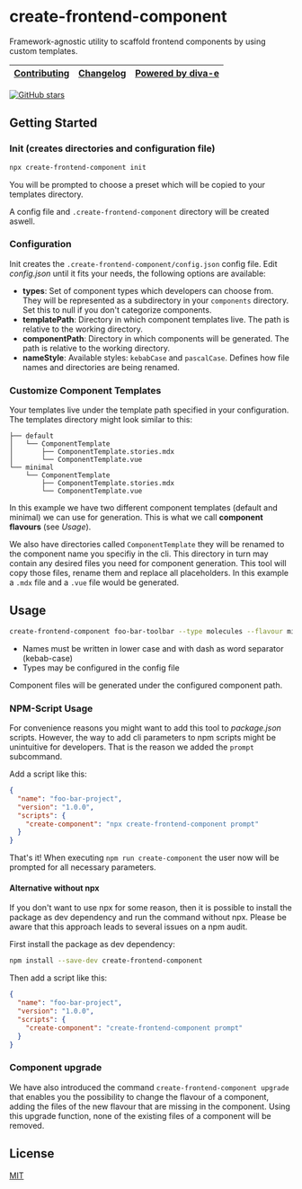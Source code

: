 
# create-frontend-component

Framework-agnostic utility to scaffold frontend components by using custom templates.

| [Contributing](/CONTRIBUTING.md) | [Changelog](/CHANGELOG.md) | [Powered by diva-e](https://www.diva-e.com)  |
|----------------------------------| --- |----------------------------------------------|

[![GitHub stars](https://img.shields.io/github/stars/diva-e/create-frontend-component.svg?style=social&label=Star)](https://github.com/diva-e/create-frontend-component)

## Getting Started

### Init (creates directories and configuration file)

```bash
npx create-frontend-component init
```

You will be prompted to choose a preset which will be copied to your templates directory.

A config file and `.create-frontend-component` directory will be created aswell.

### Configuration

Init creates the  `.create-frontend-component/config.json` config file.
Edit _config.json_ until it fits your needs, the following options are available:

* **types**: Set of component types which developers can choose from. They will be represented as a subdirectory in your `components` directory.
Set this to null if you don't categorize components.
* **templatePath**: Directory in which component templates live. The path is relative to the working directory.
* **componentPath**: Directory in which components will be generated. The path is relative to the working directory.
* **nameStyle**: Available styles: `kebabCase` and `pascalCase`. Defines how file names and directories are being renamed. 

### Customize Component Templates

Your templates live under the template path specified in your configuration.
The templates directory might look similar to this:

```plantuml
├── default
│   └── ComponentTemplate
│       ├── ComponentTemplate.stories.mdx
│       └── ComponentTemplate.vue
└── minimal
    └── ComponentTemplate
        ├── ComponentTemplate.stories.mdx
        └── ComponentTemplate.vue
```

In this example we have two different component templates (default and minimal) we can use for generation.
This is what we call __component flavours__ (see _Usage_).

We also have directories called `ComponentTemplate` they will be renamed to the component name you specifiy in the cli.
This directory in turn may contain any desired files you need for component generation. This tool will copy those files, 
rename them and replace all placeholders. In this example a `.mdx` file and a `.vue` file would be generated.

## Usage

```bash
create-frontend-component foo-bar-toolbar --type molecules --flavour minimal
```

* Names must be written in lower case and with dash as word separator (kebab-case)
* Types may be configured in the config file

Component files will be generated under the configured component path.

### NPM-Script Usage

For convenience reasons you might want to add this tool to _package.json_ scripts.
However, the way to add cli parameters to npm scripts might be unintuitive for developers.
That is the reason we added the `prompt` subcommand.

Add a script like this:

```json
{
  "name": "foo-bar-project",
  "version": "1.0.0",
  "scripts": {
    "create-component": "npx create-frontend-component prompt"
  }
}
```

That's it!
When executing `npm run create-component` the user now will be prompted for all necessary parameters.

#### Alternative without npx
If you don't want to use npx for some reason, then it is possible to install the package as dev dependency and run the command without npx.
Please be aware that this approach leads to several issues on a npm audit.

First install the package as dev dependency:

```bash
npm install --save-dev create-frontend-component
```

Then add a script like this:

```json
{
  "name": "foo-bar-project",
  "version": "1.0.0",
  "scripts": {
    "create-component": "create-frontend-component prompt"
  }
}
```

### Component upgrade

We have also introduced the command `create-frontend-component upgrade` that enables you the possibility
to change the flavour of a component, adding the files of the new flavour that are missing in the component.
Using this upgrade function, none of the existing files of a component will be removed.

## License

[MIT](LICENSE)
